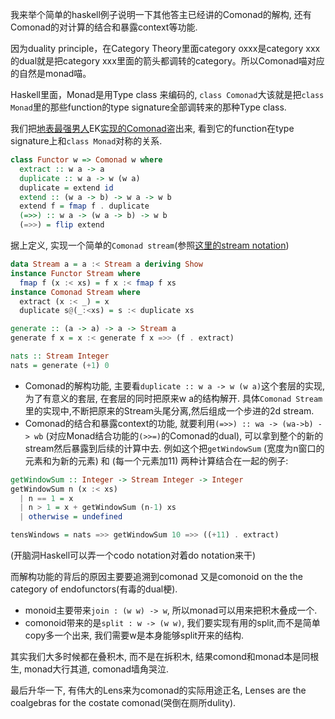 我来举个简单的haskell例子说明一下其他答主已经讲的Comonad的解构, 还有Comonad的对计算的结合和暴露context等功能.

因为duality principle，在Category Theory里面category oxxx是category xxx的dual就是把category xxx里面的箭头都调转的category。所以Comonad喵对应的自然是monad喵。

Haskell里面，Monad是用Type class 来编码的, `class Comonad`大该就是把`class Monad`里的那些function的type signature全部调转来的那种Type class.



我们把[地表最强男人](http://hackage.haskell.org/package/comonad-5.0.4/docs/Control-Comonad.html)EK[实现的Comonad](http://hackage.haskell.org/package/comonad-5.0.4/docs/Control-Comonad.html)盗出来, 看到它的function在type signature上和`class Monad`对称的关系.

```haskell
class Functor w => Comonad w where
  extract :: w a -> a
  duplicate :: w a -> w (w a)
  duplicate = extend id
  extend :: (w a -> b) -> w a -> w b
  extend f = fmap f . duplicate
  (=>>) :: w a -> (w a -> b) -> w b
  (=>>) = flip extend
```

据上定义, 实现一个简单的`Comonad stream`(参照[这里的stream notation](http://hackage.haskell.org/package/comonad-transformers-1.3.0/docs/Control-Comonad-Trans-Stream.html))

```haskell
data Stream a = a :< Stream a deriving Show
instance Functor Stream where
  fmap f (x :< xs) = f x :< fmap f xs
instance Comonad Stream where
  extract (x :< _) = x
  duplicate s@(_:<xs) = s :< duplicate xs

generate :: (a -> a) -> a -> Stream a
generate f x = x :< generate f x =>> (f . extract)

nats :: Stream Integer
nats = generate (+1) 0
```

* Comonad的解构功能, 主要看`duplicate :: w a -> w (w a)`这个套层的实现, 为了有意义的套层, 在套层的同时把原来w a的结构解开. 具体`Comonad Stream`里的实现中,不断把原来的Stream头尾分离,然后组成一个步进的2d stream.  
* Comonad的结合和暴露context的功能, 就要利用`(=>>) :: wa -> (wa->b) -> wb` (对应Monad结合功能的`(>>=)`的Comonad的dual), 可以拿到整个的新的stream然后暴露到后续的计算中去. 例如这个把`getWindowSum` (宽度为n窗口的元素和为新的元素) 和 (每一个元素加11) 两种计算结合在一起的例子:

```haskell
getWindowSum :: Integer -> Stream Integer -> Integer
getWindowSum n (x :< xs) 
  | n == 1 = x
  | n > 1 = x + getWindowSum (n-1) xs
  | otherwise = undefined

tensWindows = nats =>> getWindowSum 10 =>> ((+11) . extract)
```
(开脑洞Haskell可以弄一个codo notation对着do notation来干)



而解构功能的背后的原因主要要追溯到comonad 又是comonoid on the the category of endofunctors(有毒的dual梗).

- monoid主要带来`join : (w w) -> w`,  所以monad可以用来把积木叠成一个.
- comonoid带来的是`split : w -> (w w)`,  我们要实现有用的split,而不是简单copy多一个出来, 我们需要w是本身能够split开来的结构.

其实我们大多时候都在叠积木, 而不是在拆积木, 结果comond和monad本是同根生, monad大行其道, comonad墙角哭泣.



最后升华一下, 有伟大的Lens来为comonad的实际用途正名, Lenses are the coalgebras for the costate comonad(哭倒在厕所dulity).